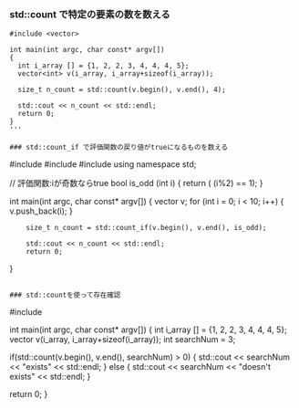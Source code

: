 ### std::count で特定の要素の数を数える
```
#include <vector>

int main(int argc, char const* argv[])
{
  int i_array [] = {1, 2, 2, 3, 4, 4, 4, 5};
  vector<int> v(i_array, i_array+sizeof(i_array));
  
  size_t n_count = std::count(v.begin(), v.end(), 4);
  
  std::cout << n_count << std::endl;
  return 0;
}
'''

### std::count_if で評価関数の戻り値がtrueになるものを数える
```
#include <iostream>
#include <vector>
#include <algorithm>
using namespace std;

// 評価関数:iが奇数ならtrue
bool is_odd (int i) {
        return ( (i%2) == 1);
}

int main(int argc, char const* argv[])
{
        vector<int> v;
        for (int i = 0; i < 10; i++) {
                v.push_back(i);
        }
        
        size_t n_count = std::count_if(v.begin(), v.end(), is_odd);
        
        std::cout << n_count << std::endl;
        return 0;
}
```

### std::countを使って存在確認
```
#include <vector>

int main(int argc, char const* argv[])
{
  int i_array [] = {1, 2, 2, 3, 4, 4, 4, 5};
  vector<int> v(i_array, i_array+sizeof(i_array));
  int searchNum = 3;
  
  if(std::count(v.begin(), v.end(), searchNum) > 0)
  {
    std::cout << searchNum << "exists" << std::endl;
  }
  else
  {
    std::cout << searchNum << "doesn't exists" << std::endl;
  }
  
  return 0;
}
```
